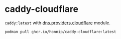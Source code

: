 # caddy-cloudflare
`caddy:latest` with [dns.providers.cloudflare](https://github.com/caddy-dns/cloudflare) module.

```
podman pull ghcr.io/honnip/caddy-cloudflare:latest
```

